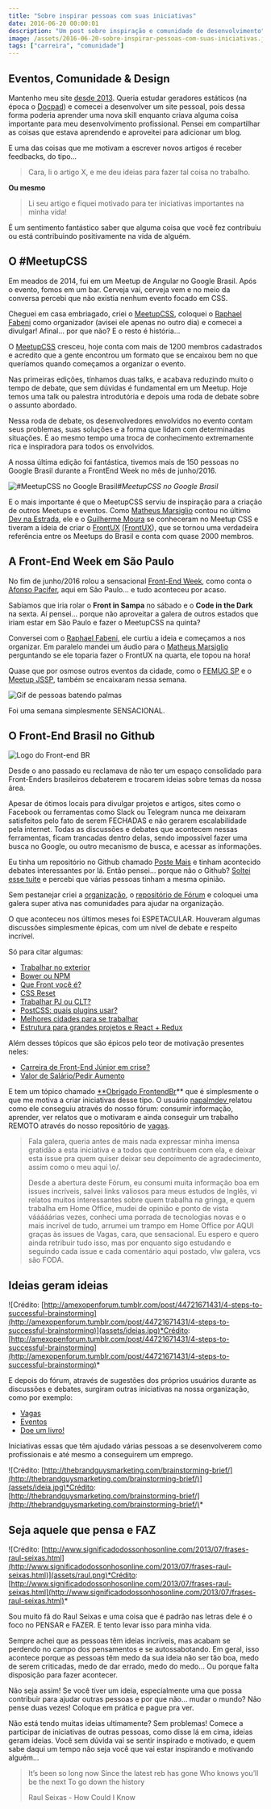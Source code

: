 ```yaml
---
title: "Sobre inspirar pessoas com suas iniciativas"
date: 2016-06-20 00:00:01
description: "Um post sobre inspiração e comunidade de desenvolvimento"
image: /assets/2016-06-20-sobre-inspirar-pessoas-com-suas-iniciativas.jpg
tags: ["carreira", "comunidade"]
---
```


## Eventos, Comunidade & Design

Mantenho meu site [desde 2013](http://www.felipefialho.com/blog/). Queria estudar geradores estáticos (na época o [Docpad](http://docpad.org/)) e comecei a desenvolver um site pessoal, pois dessa forma poderia aprender uma nova skill enquanto criava alguma coisa importante para meu desenvolvimento profissional. Pensei em compartilhar as coisas que estava aprendendo e aproveitei para adicionar um blog.

E uma das coisas que me motivam a escrever novos artigos é receber feedbacks, do tipo…
> Cara, li o artigo X, e me deu ideias para fazer tal coisa no trabalho.

**Ou mesmo**
> Li seu artigo e fiquei motivado para ter iniciativas importantes na minha vida!

É um sentimento fantástico saber que alguma coisa que você fez contribuiu ou está contribuindo positivamente na vida de alguém.

## O #MeetupCSS

Em meados de 2014, fui em um Meetup de Angular no Google Brasil. Após o evento, fomos em um bar. Cerveja vai, cerveja vem e no meio da conversa percebi que não existia nenhum evento focado em CSS.

Cheguei em casa embriagado, criei o [MeetupCSS](http://www.meetup.com/pt-BR/CSS-SP/), coloquei o [Raphael Fabeni](https://twitter.com/raphaelfabeni) como organizador (avisei ele apenas no outro dia) e comecei a divulgar! Afinal… por que não? E o resto é história…

O [MeetupCSS](http://www.meetup.com/pt-BR/CSS-SP/) cresceu, hoje conta com mais de 1200 membros cadastrados e acredito que a gente encontrou um formato que se encaixou bem no que queríamos quando começamos a organizar o evento.

Nas primeiras edições, tínhamos duas talks, e acabava reduzindo muito o tempo de debate, que sem dúvidas é fundamental em um Meetup. Hoje temos uma talk ou palestra introdutória e depois uma roda de debate sobre o assunto abordado.

Nessa roda de debate, os desenvolvedores envolvidos no evento contam seus problemas, suas soluções e a forma que lidam com determinadas situações. É ao mesmo tempo uma troca de conhecimento extremamente rica e inspiradora para todos os envolvidos.

A nossa última edição foi fantástica, tivemos mais de 150 pessoas no Google Brasil durante a FrontEnd Week no mês de junho/2016.

![#MeetupCSS no Google Brasil](assets/meetup-css.jpg)*#MeetupCSS no Google Brasil*

E o mais importante é que o MeetupCSS serviu de inspiração para a criação de outros Meetups e eventos. Como [Matheus Marsiglio](undefined) contou no último [Dev na Estrada](http://devnaestrada.com.br/2016/07/08/entrevista-matheus-marsiglio.html), ele e o [Guilherme Moura](undefined) se conheceram no Meetup CSS e tiveram a ideia de criar o [FrontUX](undefined) [(FrontUX](http://www.meetup.com/pt-BR/FrontUX/)), que se tornou uma verdadeira referência entre os Meetups do Brasil e conta com quase 2000 membros.

## A Front-End Week em São Paulo

No fim de junho/2016 rolou a sensacional [Front-End Week](https://medium.com/@afonsopacifer/um-relato-sobre-como-foi-a-frontweeksp-para-um-comedor-de-biscoito-85e936052bd#.lcaszi7lw), como conta o [Afonso Pacifer](undefined), aqui em São Paulo… e tudo aconteceu por acaso.

Sabíamos que iria rolar o **Front in Sampa** no sábado e o **Code in the Dark** na sexta. Aí pensei… porque não aproveitar a galera de outros estados que iriam estar em São Paulo e fazer o MeetupCSS na quinta?

Conversei com o [Raphael Fabeni](https://twitter.com/raphaelfabeni), ele curtiu a ideia e começamos a nos organizar. Em paralelo mandei um áudio para o [Matheus Marsiglio](https://twitter.com/matmarsiglio) perguntando se ele toparia fazer o FrontUX na quarta, ele topou na hora!

Quase que por osmose outros eventos da cidade, como o [FEMUG SP](https://sp.femug.com/) e o [Meetup JSSP](http://www.meetup.com/pt-BR/Javascript-SP/), também se encaixaram nessa semana.

![Gif de pessoas batendo palmas](assets/gif-palmas.gif)

Foi uma semana simplesmente SENSACIONAL.

## O Front-End Brasil no Github

![Logo do Front-end BR](assets/frontend-br.png)

Desde o ano passado eu reclamava de não ter um espaço consolidado para Front-Enders brasileiros debaterem e trocarem ideias sobre temas da nossa área.

Apesar de ótimos locais para divulgar projetos e artigos, sites como o Facebook ou ferramentas como Slack ou Telegram nunca me deixaram satisfeitos pelo fato de serem FECHADAS e não gerarem escalabilidade pela internet. Todas as discussões e debates que acontecem nessas ferramentas, ficam trancadas dentro delas, sendo impossível fazer uma busca no Google, ou outro mecanismo de busca, e acessar as informações.

Eu tinha um repositório no Github chamado [Poste Mais](https://github.com/frontendbr/poste-mais/c) e tinham acontecido debates interessantes por lá. Então pensei… porque não o Github? [Soltei esse tuite](https://twitter.com/felipefialho_/status/693111161856921600) e percebi que várias pessoas tinham a mesma opinião.

Sem pestanejar criei a [organização](https://github.com/frontendbr), o [repositório de Fórum](https://github.com/frontendbr/forum) e coloquei uma galera super ativa nas comunidades para ajudar na organização.

O que aconteceu nos últimos meses foi ESPETACULAR. Houveram algumas discussões simplesmente épicas, com um nível de debate e respeito incrível.

Só para citar algumas:

* [Trabalhar no exterior](https://github.com/frontendbr/forum/issues/56)
* [Bower ou NPM](https://github.com/frontendbr/forum/issues/17)
* [Que Front você é?](https://github.com/frontendbr/forum/issues/32)
* [CSS Reset](https://github.com/frontendbr/forum/issues/2)
* [Trabalhar PJ ou CLT?](https://github.com/frontendbr/forum/issues/28)
* [PostCSS: quais plugins usar?](https://github.com/frontendbr/forum/issues/31)
* [Melhores cidades para se trabalhar](https://github.com/frontendbr/forum/issues/36)
* [Estrutura para grandes projetos e React + Redux](https://github.com/frontendbr/forum/issues/121)

Além desses tópicos que são épicos pelo teor de motivação presentes neles:

* [Carreira de Front-End Júnior em crise?](https://github.com/frontendbr/forum/issues/222)
* [Valor de Salário/Pedir Aumento](https://github.com/frontendbr/forum/issues/226)

E tem um tópico chamado [**Obrigado FrontendBr](https://github.com/frontendbr/forum/issues/204)** que é simplesmente o que me motiva a criar iniciativas desse tipo. O usuário [napalmdev ](https://github.com/napalmdev)relatou como ele conseguiu através do nosso fórum: consumir informação, aprender, ver relatos que o motivaram e ainda conseguir um trabalho REMOTO através do nosso repositório de [vagas](https://github.com/frontendbr/vagas).

> Fala galera, queria antes de mais nada expressar minha imensa gratidão a esta iniciativa e a todos que contribuem com ela, e deixar esta issue pra quem quiser deixar seu depoimento de agradecimento, assim como o meu aqui \o/.
>
> Desde a abertura deste Fórum, eu consumi muita informação boa em issues incríveis, salvei links valiosos para meus estudos de Inglês, vi relatos muitos interessantes sobre quem trabalha na gringa, e quem trabalha em Home Office, mudei de opinião e ponto de vista vááááárias vezes, conheci uma porrada de tecnologias novas e o mais incrível de tudo, arrumei um trampo em Home Office por AQUI graças às issues de Vagas, cara, que sensacional. Eu espero e quero ainda retribuir tudo isso, mas por enquanto sigo estudando e seguindo cada issue e cada comentário aqui postado, vlw galera, vcs são FODA.

## Ideias geram ideias

![Crédito: [http://amexopenforum.tumblr.com/post/44721671431/4-steps-to-successful-brainstorming](http://amexopenforum.tumblr.com/post/44721671431/4-steps-to-successful-brainstorming)](assets/ideias.jpg)*Crédito: [http://amexopenforum.tumblr.com/post/44721671431/4-steps-to-successful-brainstorming](http://amexopenforum.tumblr.com/post/44721671431/4-steps-to-successful-brainstorming)*

E depois do fórum, através de sugestões dos próprios usuários durante as discussões e debates, surgiram outras iniciativas na nossa organização, como por exemplo:

* [Vagas](https://github.com/frontendbr/vagas)
* [Eventos](https://github.com/frontendbr/eventos)
* [Doe um livro!](https://github.com/frontendbr/doe-um-livro)

Iniciativas essas que têm ajudado várias pessoas a se desenvolverem como profissionais e até mesmo a conseguirem um emprego.

![Crédito: [http://thebrandguysmarketing.com/brainstorming-brief/](http://thebrandguysmarketing.com/brainstorming-brief/)](assets/ideia.jpg)*Crédito: [http://thebrandguysmarketing.com/brainstorming-brief/](http://thebrandguysmarketing.com/brainstorming-brief/)*

## Seja aquele que pensa e FAZ

![Crédito: [http://www.significadodossonhosonline.com/2013/07/frases-raul-seixas.html](http://www.significadodossonhosonline.com/2013/07/frases-raul-seixas.html)](assets/raul.png)*Crédito: [http://www.significadodossonhosonline.com/2013/07/frases-raul-seixas.html](http://www.significadodossonhosonline.com/2013/07/frases-raul-seixas.html)*

Sou muito fã do Raul Seixas e uma coisa que é padrão nas letras dele é o foco no PENSAR e FAZER. E tento levar isso para minha vida.

Sempre achei que as pessoas têm ideias incríveis, mas acabam se perdendo no campo dos pensamentos e se autossabotando. Em geral, isso acontece porque as pessoas têm medo da sua ideia não ser tão boa, medo de serem criticadas, medo de dar errado, medo do medo… Ou porque falta disposição para fazer acontecer.

Não seja assim! Se você tiver um ideia, especialmente uma que possa contribuir para ajudar outras pessoas e por que não… mudar o mundo?
Não pense duas vezes! Coloque em prática e pague pra ver.

Não está tendo muitas ideias ultimamente? Sem problemas! Comece a participar de iniciativas de outras pessoas, como disse lá em cima, ideias geram ideias. Você sem dúvida vai se sentir inspirado e motivado, e quem sabe daqui um tempo não seja você que vai estar inspirando e motivando alguém…

> It’s been so long now
> Since the latest reb has gone
> Who knows you’ll be the next
> To go down the history
>
> Raul Seixas - How Could I Know
